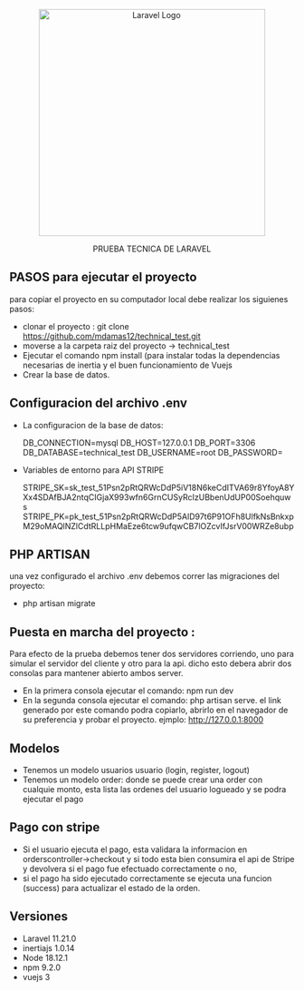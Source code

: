 <p align="center"><a href="https://laravel.com" target="_blank"><img src="https://raw.githubusercontent.com/laravel/art/master/logo-lockup/5%20SVG/2%20CMYK/1%20Full%20Color/laravel-logolockup-cmyk-red.svg" width="400" alt="Laravel Logo"></a></p>

<p align="center">
PRUEBA TECNICA DE LARAVEL
</p>

## PASOS para ejecutar el proyecto 

para copiar el proyecto en su computador local debe realizar los siguienes pasos:

- clonar el proyecto : git clone https://github.com/mdamas12/technical_test.git
- moverse a la carpeta raiz del proyecto -> technical_test
- Ejecutar el comando npm install (para instalar todas la dependencias necesarias de inertia y el buen funcionamiento de Vuejs
- Crear la base de datos.


## Configuracion del archivo .env 

- La configuracion de la base de datos:
  
    DB_CONNECTION=mysql
    DB_HOST=127.0.0.1
    DB_PORT=3306
    DB_DATABASE=technical_test
    DB_USERNAME=root
    DB_PASSWORD=

- Variables de entorno para API STRIPE
  
  STRIPE_SK=sk_test_51Psn2pRtQRWcDdP5iV18N6keCdITVA69r8YfoyA8YXx4SDAfBJA2ntqCIGjaX993wfn6GrnCUSyRcIzUBbenUdUP00Soehquws
  STRIPE_PK=pk_test_51Psn2pRtQRWcDdP5AlD97t6P91OFh8UlfkNsBnkxpM29oMAQlNZlCdtRLLpHMaEze6tcw9ufqwCB7lOZcvIfJsrV00WRZe8ubp

## PHP ARTISAN 
una vez configurado el archivo .env debemos correr las migraciones del proyecto: 
- php artisan migrate
  
## Puesta en marcha del proyecto : 
 Para efecto de la prueba debemos tener dos servidores corriendo, uno para simular el servidor del cliente y otro para la api. dicho esto debera abrir dos consolas para mantener abierto ambos server.

 - En la primera consola ejecutar el comando: npm run dev
 - En la segunda consola ejecutar el comando: php artisan serve. el link generado por este comando podra copiarlo, abrirlo en el navegador de su preferencia y probar el proyecto. ejmplo: http://127.0.0.1:8000


## Modelos

- Tenemos un modelo usuarios usuario (login, register, logout)
- Tenemos un modelo order: donde se puede crear una order con cualquie monto, esta lista las ordenes del usuario logueado y se podra ejecutar el pago



## Pago con stripe

- Si el usuario ejecuta el pago, esta validara la informacion en orderscontroller->checkout y si todo esta bien consumira el api de Stripe y devolvera si el pago fue efectuado correctamente o no, 
- si el pago ha sido ejecutado correctamente se ejecuta una funcion (success) para actualizar el estado de la orden.


## Versiones 

- Laravel 11.21.0
- inertiajs 1.0.14
- Node 18.12.1
- npm 9.2.0
- vuejs 3

